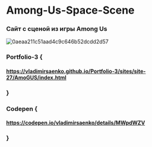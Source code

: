 # Among-Us-Space-Scene

### Сайт с сценой из игры Among Us

![0aeaa211c51aad4c9c646b52dcdd2d57](https://user-images.githubusercontent.com/56477695/124400538-e9285980-dd2b-11eb-850b-83c9f09f6eca.jpg)

### Portfolio-3 {

#### https://vladimirsaenko.github.io/Portfolio-3/sites/site-27/AmoGUS/index.html

### }

### Codepen {

#### https://codepen.io/vladimirsaenko/details/MWpdWZV

### }
